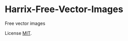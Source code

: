 # Harrix-Free-Vector-Images

Free vector images

License [MIT](https://github.com/Harrix/Harrix-Free-Vector-Images/blob/master/LICENSE.md).
